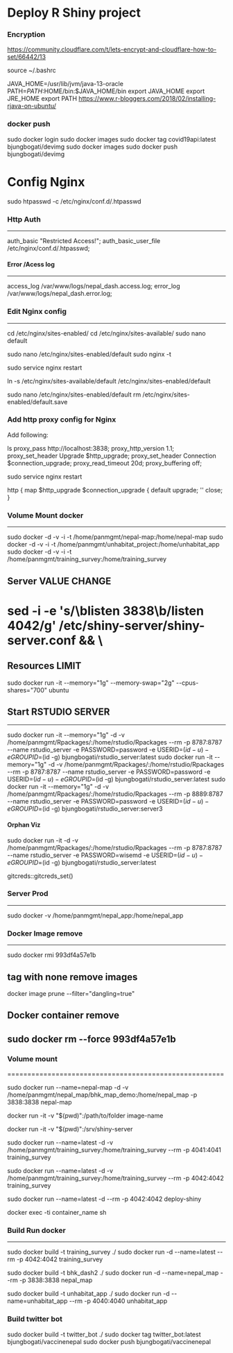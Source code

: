 # Deploy R Shiny project

### Encryption

https://community.cloudflare.com/t/lets-encrypt-and-cloudflare-how-to-set/66442/13

source ~/.bashrc

JAVA_HOME=/usr/lib/jvm/java-13-oracle
PATH=$PATH:$HOME/bin:$JAVA_HOME/bin
export JAVA_HOME
export JRE_HOME
export PATH
https://www.r-bloggers.com/2018/02/installing-rjava-on-ubuntu/


### docker push

sudo docker login
sudo docker images
sudo docker tag covid19api:latest  bjungbogati/devimg
sudo docker images
sudo docker push bjungbogati/devimg


# Config Nginx

sudo htpasswd -c /etc/nginx/conf.d/.htpasswd

### Http Auth
---- 
auth_basic   		"Restricted Access!";
auth_basic_user_file 	/etc/nginx/conf.d/.htpasswd; 


#### Error /Acess log
---------------------------------------------
access_log /var/www/logs/nepal_dash.access.log;
                error_log /var/www/logs/nepal_dash.error.log;

### Edit Nginx config
------------------------------------------
cd /etc/nginx/sites-enabled/
cd /etc/nginx/sites-available/
sudo nano default

sudo nano /etc/nginx/sites-enabled/default
sudo nginx -t

sudo service nginx restart

ln -s /etc/nginx/sites-available/default /etc/nginx/sites-enabled/default

sudo nano /etc/nginx/sites-enabled/default
rm /etc/nginx/sites-enabled/default.save


### Add http proxy config for Nginx
Add following:

ls
      proxy_pass http://localhost:3838;
      proxy_http_version 1.1;
      proxy_set_header Upgrade $http_upgrade;
      proxy_set_header Connection $connection_upgrade;
      proxy_read_timeout 20d;
      proxy_buffering off;

sudo service nginx restart



http {
    map $http_upgrade $connection_upgrade {
        default upgrade;
        ''      close;
    }



### Volume Mount docker
---------------------------------------------------------------------------------------------


sudo docker -d -v  -i -t /home/panmgmt/nepal-map:/home/nepal-map
sudo docker -d -v  -i -t /home/panmgmt/unhabitat_project:/home/unhabitat_app
sudo docker -d -v  -i -t /home/panmgmt/training_survey:/home/training_survey

Server VALUE CHANGE
--------------------------------------------------------

# sed -i -e 's/\blisten 3838\b/listen 4042/g' /etc/shiny-server/shiny-server.conf && \


Resources LIMIT
---------------------------------------
sudo docker run -it --memory="1g" --memory-swap="2g" --cpus-shares="700" ubuntu


## Start RSTUDIO SERVER
----------------------------------------------------------------
sudo docker run -it --memory="1g" -d -v /home/panmgmt/Rpackages/:/home/rstudio/Rpackages --rm -p 8787:8787 --name rstudio_server -e PASSWORD=password -e USERID=$(id -u) -e GROUPID=$(id -g) bjungbogati/rstudio_server:latest
sudo docker run -it --memory="1g" -d -v /home/panmgmt/Rpackages/:/home/rstudio/Rpackages --rm -p 8787:8787 --name rstudio_server -e PASSWORD=password -e USERID=$(id -u) -e GROUPID=$(id -g) bjungbogati/rstudio_server:latest
sudo docker run -it --memory="1g" -d -v /home/panmgmt/Rpackages/:/home/rstudio/Rpackages --rm -p 8889:8787 --name rstudio_server -e PASSWORD=password -e USERID=$(id -u) -e GROUPID=$(id -g) bjungbogati/rstudio_server:server3

#### Orphan Viz
sudo docker run -it -d -v /home/panmgmt/Rpackages/:/home/rstudio/Rpackages --rm -p 8787:8787 --name rstudio_server -e PASSWORD=wisemd -e USERID=$(id -u) -e GROUPID=$(id -g) bjungbogati/rstudio_server:latest

gitcreds::gitcreds_set()


### Server Prod
----------------------------------------------------------
sudo docker -v /home/panmgmt/nepal_app:/home/nepal_app

### Docker Image remove 
----------------------------------------------------------

sudo docker rmi 993df4a57e1b

## tag with none remove images
docker image prune --filter="dangling=true"

Docker container remove
-----------------------------------------------------------

sudo docker rm --force 993df4a57e1b
--------------------------------------------------------

### Volume mount
======================================================

sudo docker run --name=nepal-map -d -v /home/panmgmt/nepal_map/bhk_map_demo:/home/nepal_map -p 3838:3838 nepal-map

docker run -it -v "$(pwd)":/path/to/folder image-name

docker run -it -v "$(pwd)":/srv/shiny-server 


sudo docker run --name=latest -d -v /home/panmgmt/training_survey:/home/training_survey --rm -p 4041:4041 training_survey

sudo docker run --name=latest -d -v /home/panmgmt/training_survey:/home/training_survey --rm -p 4042:4042 training_survey


sudo docker run --name=latest -d --rm -p 4042:4042 deploy-shiny

docker exec -ti container_name sh


### Build Run docker
-----------------------------------------------------------------------------------------------
sudo docker build -t training_survey ./
sudo docker run -d --name=latest --rm -p 4042:4042 training_survey


sudo docker build -t bhk_dash2 ./
sudo docker run -d --name=nepal_map --rm -p 3838:3838 nepal_map

sudo docker build -t unhabitat_app ./
sudo docker run -d --name=unhabitat_app --rm -p 4040:4040 unhabitat_app


### Build twitter bot

sudo docker build -t twitter_bot ./
sudo docker tag twitter_bot:latest bjungbogati/vaccinenepal
sudo docker push bjungbogati/vaccinenepal
